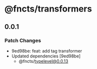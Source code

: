 # @fncts/transformers

## 0.0.1

### Patch Changes

- 9ed98be: feat: add tag transformer
- Updated dependencies [9ed98be]
  - @fncts/typelevel@0.0.13
